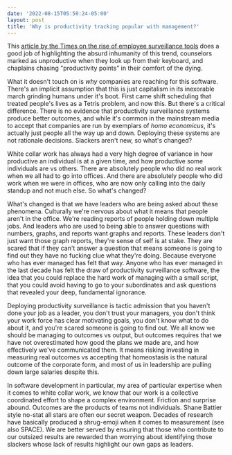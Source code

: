 ```yaml
---
date: '2022-08-15T05:50:24-05:00'
layout: post
title: 'Why is productivity tracking popular with management?'
---
```


This [article by the Times on the rise of employee surveillance tools](https://www.nytimes.com/interactive/2022/08/14/business/worker-productivity-tracking.html?smid=tw-nytimes&smtyp=cur) does a good job of highlighting the absurd inhumanity of this trend, counselors marked as unproductive when they look up from their keyboard, and chaplains chasing "productivity points" in their comfort of the dying.

What it doesn't touch on is _why_ companies are reaching for this software. There's an implicit assumption that this is just capitalism in its inexorable march grinding humans under it's boot. First came shift scheduling that treated people's lives as a Tetris problem, and now this.  But there's a critical difference. There is no evidence that productivity surveillance systems produce better outcomes, and while it's common in the mainstream media to accept that companies are run by exemplars of _homo economicus_, it's actually just people all the way up and down. Deploying these systems are not rationale decisions. Slackers aren't new, so what's changed?

White collar work has always had a very high degree of variance in how productive an individual is at a given time, and how productive some individuals are vs others.  There are absolutely people who did no real work when we all had to go into offices.  And there are absolutely people who did work when we were in offices, who are now only calling into the daily standup and not much else. So what's changed?

What's changed is that we have leaders who are being asked about these phenomena. Culturally we're nervous about what it means that people aren't in the office. We're reading reports of people holding down multiple jobs. And leaders who are used to being able to answer questions with numbers, graphs, and reports want graphs and reports. These leaders don't just want those graph reports, they're sense of self is at stake. They are scared that if they can't answer a question that means someone is going to find out they have no fucking clue what they're doing. Because everyone who has ever managed has felt that way. Anyone who has ever managed in the last decade has felt the draw of productivity surveillance software, the idea that you could replace the hard work of managing with a small script, that you could avoid having to go to your subordinates and ask questions that revealed your deep, fundamental ignorance. 
 
Deploying productivity surveillance is tactic admission that you haven't done your job as a leader, you don't trust your managers, you don't think your work force has clear motivating goals, you don't know what to do about it, and you're scared someone is going to find out. We all know we should be managing to outcomes vs output, but outcomes requires that we have not overestimated how good the plans we made are, and how effectively we've communicated them. It means risking investing in measuring real outcomes vs accepting that homeostasis is the natural outcome of the corporate form, and most of us in leadership are pulling down large salaries despite this.

In software development in particular, my area of particular expertise when it comes to white collar work, we know that our work is a collective coordinated effort to shape a complex environment. Friction and surprise abound. Outcomes are the products of teams not individuals. Shane Battier style no-stat all stars are often our secret weapon. Decades of research have basically produced a shrug-emoji when it comes to measurement (see also SPACE).  We are better served by ensuring that those who contribute to our outsized results are rewarded than worrying about identifying those slackers whose lack of results highlight our own gaps as leaders. 
